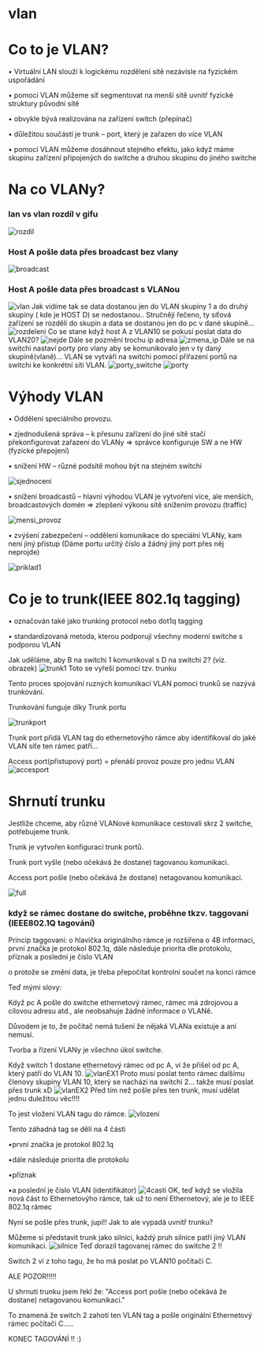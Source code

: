 # vlan
# Co to je VLAN?
• Virtuální LAN slouží k logickému rozdělení sítě nezávisle na fyzickém uspořádání

• pomocí VLAN můžeme síť segmentovat na menší sítě uvnitř fyzické struktury původní sítě

• obvykle bývá realizována na zařízení switch (přepínač)

• důležitou součástí je trunk – port, který je zařazen do více VLAN

• pomocí VLAN můžeme dosáhnout stejného efektu, jako když máme skupinu zařízení připojených do switche a druhou skupinu do jiného switche 
# Na co VLANy?
### lan vs vlan rozdíl v gifu
![rozdil](rozdil.gif)
### Host A pošle data přes broadcast bez vlany
![broadcast](broadcast.gif)
### Host A pošle data přes broadcast s VLANou
![vlan](vlan.gif)
Jak vidíme tak se data dostanou jen do VLAN skupiny 1 a do druhý skupiny ( kde je HOST D) se nedostanou..
Stručněji řečeno, ty síťová zařízení se rozdělí do skupin a data se dostanou jen do pc v dané skupině...
![rozdeleni](rozdeleni.gif)
Co se stane když host A z VLAN10 se pokusí poslat data do VLAN20?
![nejde](nejde.gif)
Dále se pozmění trochu ip adresa
![zmena_ip](zmena_ip.gif)
Dále se na switchi nastaví porty pro vlany aby se komunikovalo jen v ty daný skupině(vlaně)...
VLAN se vytváří na switchi pomocí přiřazení portů na switchi ke konkrétní síti VLAN.
![porty_switche](porty_switche.png)
![porty](porty.png)
# Výhody VLAN
• Oddělení speciálního provozu.

• zjednodušená správa – k přesunu zařízení do jiné sítě stačí překonfigurovat zařazení do VLANy => správce konfiguruje SW a ne HW (fyzické přepojení)

• snížení HW – různé podsítě mohou být na stejném switchi 

![sjednoceni](sjednoceni.gif)

• snížení broadcastů – hlavní výhodou VLAN je vytvoření více, ale menších, broadcastových domén => zlepšení výkonu sítě snížením provozu (traffic)

![mensi_provoz](mensi_provoz.gif)

• zvýšení zabezpečení – oddělení komunikace do speciální VLANy, kam není jiný přístup 
(Dáme portu určitý číslo a žádný jiný port přes něj neprojde)

![priklad1](priklad1.png)
# Co je to trunk(IEEE 802.1q tagging)
• označován také jako trunking protocol nebo dot1q tagging

• standardizovaná metoda, kterou podporují všechny moderní switche s podporou VLAN

Jak uděláme, aby B na switchi 1 komunikoval s D na switchi 2? (viz. obrazek)
![trunk1](trunk1.png)
Toto se vyřeší pomocí tzv. trunku

Tento proces spojování ruzných komunikací VLAN pomoci trunků se nazývá trunkování.

Trunkování funguje díky Trunk portu 

![trunkport](trunkport.png)

Trunk port přidá VLAN tag do ethernetovýho rámce aby identifikoval do jaké VLAN síťe ten rámec patří...

Access port(přistupový port) = přenáší provoz pouze pro jednu VLAN 
![accesport](accesport.png)

# Shrnutí trunku
Jestliže chceme, aby různé VLANové komunikace cestovali skrz 2 switche, potřebujeme trunk.

Trunk je vytvořen konfigurací trunk portů.

Trunk port vyšle (nebo očekává že dostane) tagovanou komunikaci.

Access port pošle (nebo očekává že dostane) netagovanou komunikaci.

![full](full.png)
### když se rámec dostane do switche, proběhne tkzv. taggovaní (IEEE802.1Q tagování)

Princip taggovaní:
o hlavička originálního rámce je rozšířena o 4B informaci, první značka je protokol 802.1q, dále následuje priorita dle protokolu, příznak a poslední je číslo VLAN

o protože se změní data, je třeba přepočítat kontrolní součet na konci rámce 

Teď mými slovy:

Když pc A pošle do switche ethernetový rámec, rámec má zdrojovou a cílovou adresu atd., ale neobsahuje žádné informace o VLANě.

Důvodem je to, že počítač nemá tušení že nějaká VLANa existuje a ani nemusí.

Tvorba a řízení VLANy je všechno úkol switche.

Když switch 1 dostane ethernetový rámec od pc A, ví že přišel od pc A, který patří do VLAN 10.
![vlanEX1](vlanEx1.png)
Proto musí poslat tento rámec dalšímu členovy skupiny VLAN 10, který se nachází na switchi 2... takže musí poslat přes trunk xD
![vlanEX2](vlanEx2.png)
Před tím než pošle přes ten trunk, musí udělat jednu duležitou věc!!!!

To jest vložení VLAN tagu do rámce.
![vlozeni](vlozeni.gif)

Tento záhadná tag se dělí na 4 části

•první značka je protokol 802.1q

•dále následuje priorita dle protokolu

•příznak 

•a poslední je číslo VLAN (identifikátor)
![4casti](4casti.png)
OK, teď když se vložila nová část to Ethernetovýho rámce, tak už to není Ethernetový, ale je to IEEE 802.1q rámec

Nyní se pošle přes trunk, jupí!! Jak to ale vypadá uvnitř trunku?

Můžeme si představit trunk jako silnici, každý pruh silnice patří jiný VLAN komunikaci.
![silnice](silnice.png)
Teď dorazil tagovanej rámec do switche 2 !!

Switch 2 ví z toho tagu, že ho má poslat po VLAN10 počítači C.

ALE POZOR!!!!!

U shrnutí trunku jsem řekl že: "Access port pošle (nebo očekává že dostane) netagovanou komunikaci."

To znamená že switch 2 zahotí ten VLAN tag a pošle originální Ethernetový rámec počítači C.....

KONEC TAGOVÁNÍ !! :)





 

